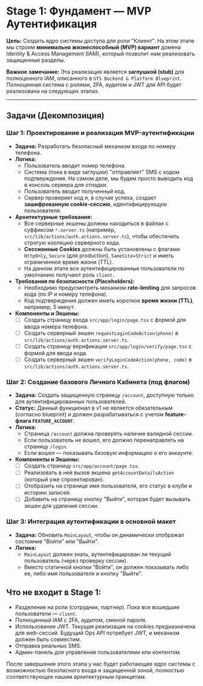 # Stage 1: Фундамент — MVP Аутентификация

**Цель:** Создать ядро системы доступа для роли "Клиент". На этом этапе мы строим **минимально жизнеспособный (MVP) вариант** домена Identity & Access Management (IAM), который позволит нам реализовать защищенные разделы.

**Важное замечание:** Эта реализация является **заглушкой (stub)** для полноценного IAM, описанного в `GTS Backend & Platform Blueprint`. Полноценная система с ролями, 2FA, аудитом и JWT для API будет реализована на следующих этапах.

---

## Задачи (Декомпозиция)

### Шаг 1: Проектирование и реализация MVP-аутентификации

- **Задача:** Разработать безопасный механизм входа по номеру телефона.
- **Логика:**
  - Пользователь вводит номер телефона.
  - Система (пока в виде заглушки) "отправляет" SMS с кодом подтверждения. На самом деле, мы будем просто выводить код в консоль сервера для отладки.
  - Пользователь вводит полученный код.
  - Сервер проверяет код и, в случае успеха, создает **зашифрованную cookie-сессию**, идентифицирующую пользователя.
- **Архитектурные требования:**
  - Все серверные экшены должны находиться в файлах с суффиксом `*.server.ts` (например, `src/lib/actions/auth.actions.server.ts`), чтобы обеспечить строгую изоляцию серверного кода.
  - **Сессионные Cookies** должны быть установлены с флагами `HttpOnly`, `Secure` (для production), `SameSite=Strict` и иметь ограниченное время жизни (TTL).
  - На данном этапе все аутентифицированные пользователи по умолчанию получают роль `client`.
- **Требования по безопасности (Placeholders):**
  - Необходимо предусмотреть механизм **rate-limiting** для запросов кода (по IP и номеру телефона).
  - Код подтверждения должен иметь короткое **время жизни (TTL)**, например, 5 минут.
- **Компоненты и Экшены:**
  - [ ] Создать страницу входа `src/app/login/page.tsx` с формой для ввода номера телефона.
  - [ ] Создать серверный экшен `requestLoginCodeAction(phone)` в `src/lib/actions/auth.actions.server.ts`.
  - [ ] Создать страницу верификации `src/app/login/verify/page.tsx` с формой для ввода кода.
  - [ ] Создать серверный экшен `verifyLoginCodeAction(phone, code)` в `src/lib/actions/auth.actions.server.ts`.

### Шаг 2: Создание базового Личного Кабинета (под флагом)

- **Задача:** Создать защищенную страницу `/account`, доступную только для аутентифицированных пользователей.
- **Статус:** Данный функционал в v1 не является обязательным (согласно blueprint) и должен разрабатываться с учетом **feature-флага `FEATURE_ACCOUNT`**.
- **Логика:**
  - Страница `/account` должна проверять наличие валидной сессии.
  - Если пользователь не вошел, его должно перенаправлять на страницу `/login`.
  - Если вошел — показывать базовую информацию о его аккаунте.
- **Компоненты и Экшены:**
  - [ ] Создать страницу `src/app/account/page.tsx`.
  - [ ] Реализовать в ней вызов экшена `getAccountDetailsAction` (который уже спроектирован).
  - [ ] Отобразить на странице имя пользователя, его статус в клубе и историю записей.
  - [ ] Добавить на страницу кнопку "Выйти", которая будет вызывать экшен для удаления сессии.

### Шаг 3: Интеграция аутентификации в основной макет

- **Задача:** Обновить `MainLayout`, чтобы он динамически отображал состояние "Войти" или "Выйти".
- **Логика:**
  - `MainLayout` должен знать, аутентифицирован ли текущий пользователь (через проверку сессии).
  - Вместо статичной кнопки "Войти", он должен показывать либо ее, либо имя пользователя и кнопку "Выйти".

## Что не входит в Stage 1:

- Разделение на роли (сотрудник, партнер). Пока все вошедшие пользователи — `client`.
- Полноценный IAM с 2FA, аудитом, сменой пароля.
- Использование JWT. Текущая реализация на cookies предназначена для web-сессий. Будущий Ops API потребует JWT, и механизм должен быть совместим.
- Отправка реальных SMS.
- Админ-панель для управления пользователями или контентом.

После завершения этого этапа у нас будет работающее ядро системы с возможностью безопасного входа и защищенной зоной, полностью соответствующее нашим архитектурным принципам.